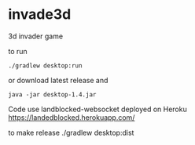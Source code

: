 # invade3d
3d invader game


to run 
```git clone
./gradlew desktop:run
```

or download latest release and
```
java -jar desktop-1.4.jar
```

Code use landblocked-websocket deployed on Heroku 
https://landedblocked.herokuapp.com/

to make release
./gradlew desktop:dist

